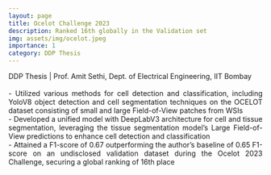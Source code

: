 ```yaml
---
layout: page
title: Ocelot Challenge 2023
description: Ranked 16th globally in the Validation set
img: assets/img/ocelot.jpeg
importance: 1
category: DDP Thesis
---
```


<p align="justify"> DDP Thesis | Prof. Amit Sethi, Dept. of Electrical Engineering, IIT Bombay <br><br>
- Utilized various methods for cell detection and classification, including YoloV8 object detection and cell segmentation techniques on the OCELOT dataset consisting of small and large Field-of-View patches from WSIs<br>
- Developed a unified model with DeepLabV3 architecture for cell and tissue segmentation, leveraging the tissue
segmentation model’s Large Field-of-View predictions to enhance cell detection and classification<br>
- Attained a F1-score of 0.67 outperforming the author’s baseline of 0.65 F1-score on an undisclosed validation
dataset during the Ocelot 2023 Challenge, securing a global ranking of 16th place</p>






